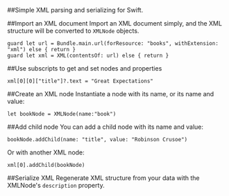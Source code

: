 ##Simple XML parsing and serializing for Swift.

##Import an XML document 
Import an XML document simply, and the XML structure will be converted to `XMLNode` objects.

```
guard let url = Bundle.main.url(forResource: "books", withExtension: "xml") else { return }
guard let xml = XML(contentsOf: url) else { return }
```
##Use subscripts to get and set nodes and properties
```
xml[0][0]["title"]?.text = "Great Expectations"
```
##Create an XML node
Instantiate a node with its name, or its name and value:
```
let bookNode = XMLNode(name:"book")
```
##Add child node
You can add a child node with its name and value:
```
bookNode.addChild(name: "title", value: "Robinson Crusoe")
```
Or with another XML node:
```
xml[0].addChild(bookNode)
```
##Serialize XML
Regenerate XML structure from your data with the XMLNode's `description` property.